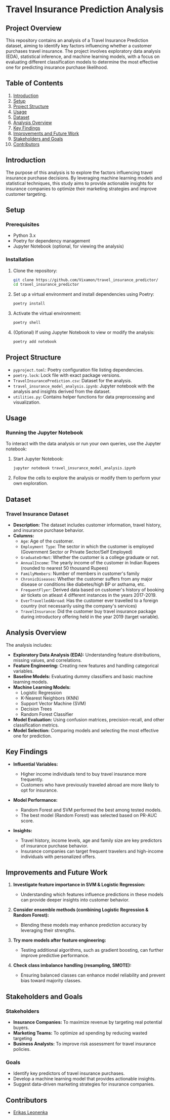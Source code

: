 # Travel Insurance Prediction Analysis

## **Project Overview**
This repository contains an analysis of a Travel Insurance Prediction dataset, aiming to identify key factors influencing whether a customer purchases travel insurance. The project involves exploratory data analysis (EDA), statistical inference, and machine learning models, with a focus on evaluating different classification models to determine the most effective one for predicting insurance purchase likelihood.

## Table of Contents

1. [Introduction](#introduction)
2. [Setup](#setup)
3. [Project Structure](#project-structure)
4. [Usage](#usage)
5. [Dataset](#dataset)
6. [Analysis Overview](#analysis-overview)
7. [Key Findings](#key-findings)
8. [Improvements and Future Work](#improvements-and-future-work)
9. [Stakeholders and Goals](#stakeholders-and-goals)
10. [Contributors](#contributors)

## Introduction
The purpose of this analysis is to explore the factors influencing travel insurance purchase decisions. By leveraging machine learning models and statistical techniques, this study aims to provide actionable insights for insurance companies to optimize their marketing strategies and improve customer targeting.

## Setup

### Prerequisites
- Python 3.x
- Poetry for dependency management
- Jupyter Notebook (optional, for viewing the analysis)

### Installation
1. Clone the repository:
   ```bash
   git clone https://github.com/Vixamon/travel_insurance_predictor/
   cd travel_insurance_predictor
   ```

2. Set up a virtual environment and install dependencies using Poetry:
   ```bash
   poetry install
   ```

3. Activate the virtual environment:
   ```bash
   poetry shell
   ```

4. (Optional) If using Jupyter Notebook to view or modify the analysis:  
   ```bash
   poetry add notebook
   ```

## Project Structure

- `pyproject.toml`: Poetry configuration file listing dependencies.
- `poetry.lock`: Lock file with exact package versions.
- `TravelInsurancePrediction.csv`: Dataset for the analysis.
- `travel_insurance_model_analysis.ipynb`: Jupyter notebook with the analysis and insights derived from the dataset.
- `utilities.py`: Contains helper functions for data preprocessing and visualization.

## Usage

### Running the Jupyter Notebook
To interact with the data analysis or run your own queries, use the Jupyter notebook:
1. Start Jupyter Notebook:
   ```bash
   jupyter notebook travel_insurance_model_analysis.ipynb
   ```
2. Follow the cells to explore the analysis or modify them to perform your own exploration.

## Dataset

### Travel Insurance Dataset

- **Description:** The dataset includes customer information, travel history, and insurance purchase behavior.
- **Columns:**
  - `Age`: Age of the customer.
  - `Employment Type`: The sector in which the customer is employed (Government Sector or Private Sector/Self Employed)
  - `GraduateOrNot`: Whether the customer is a college graduate or not.
  - `AnnualIncome`: The yearly income of the customer in Indian Rupees (rounded to nearest 50 thousand Rupees)
  - `FamilyMembers`: Number of members in customer's family
  - `ChronicDiseases`: Whether the customer suffers from any major disease or conditions like diabetes/high BP or asthama, etc.
  - `FrequentFlyer`: Derived data based on customer's history of booking air tickets on atleast 4 different instances in the years 2017-2019.
  - `EverTravelledAbroad`: Has the customer ever travelled to a foreign country (not necessarily using the company's services)
  - `TravelInsurance`: Did the customer buy travel insurance package during introductory offering held in the year 2019 (target variable).

## Analysis Overview

The analysis includes:

- **Exploratory Data Analysis (EDA):** Understanding feature distributions, missing values, and correlations.
- **Feature Engineering:** Creating new features and handling categorical variables.
- **Baseline Models:** Evaluating dummy classifiers and basic machine learning models.
- **Machine Learning Models:**
  - Logistic Regression
  - K-Nearest Neighbors (KNN)
  - Support Vector Machine (SVM)
  - Decision Trees
  - Random Forest Classifier
- **Model Evaluation:** Using confusion matrices, precision-recall, and other classification metrics.
- **Model Selection:** Comparing models and selecting the most effective one for prediction.

## Key Findings

- **Influential Variables:**
  - Higher income individuals tend to buy travel insurance more frequently.
  - Customers who have previously traveled abroad are more likely to opt for insurance.

- **Model Performance:**
  - Random Forest and SVM performed the best among tested models.
  - The best model (Random Forest) was selected based on PR-AUC score.

- **Insights:**
  - Travel history, income levels, age and family size are key predictors of insurance purchase behavior.
  - Insurance companies can target frequent travelers and high-income individuals with personalized offers.

## Improvements and Future Work

1. **Investigate feature importance in SVM & Logistic Regression:**
   - Understanding which features influence predictions in these models can provide deeper insights into customer behavior.

2. **Consider ensemble methods (combining Logistic Regression & Random Forest):**
   - Blending these models may enhance prediction accuracy by leveraging their strengths.

3. **Try more models after feature engineering:**
   - Testing additional algorithms, such as gradient boosting, can further improve predictive performance.
   
4. **Check class imbalance handling (resampling, SMOTE):**
   - Ensuring balanced classes can enhance model reliability and prevent bias toward majority classes.


## Stakeholders and Goals

### Stakeholders

- **Insurance Companies:** To maximize revenue by targeting real potential buyers.
- **Marketing Teams:** To optimize ad spending by reducing wasted targeting
- **Business Analysts:** To improve risk assessment for travel insurance policies.

### Goals

- Identify key predictors of travel insurance purchases.
- Develop a machine learning model that provides actionable insights.
- Suggest data-driven marketing strategies for insurance companies.

## Contributors
- [Erikas Leonenka](https://github.com/Vixamon)
